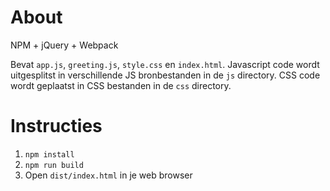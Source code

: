 About
=====
NPM + jQuery + Webpack

Bevat `app.js`, `greeting.js`, `style.css` en `index.html`. Javascript code wordt uitgesplitst in verschillende JS bronbestanden in de `js` directory. CSS code wordt geplaatst in CSS bestanden in de `css` directory.

Instructies
===========
1. `npm install`
2. `npm run build`
3. Open `dist/index.html` in je web browser
